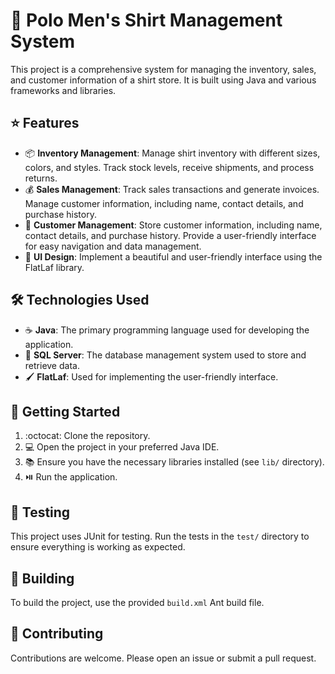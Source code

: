 # :shirt: Polo Men's Shirt Management System

This project is a comprehensive system for managing the inventory, sales, and customer information of a shirt store. It is built using Java and various frameworks and libraries.

## :star: Features

- :package: **Inventory Management**: Manage shirt inventory with different sizes, colors, and styles. Track stock levels, receive shipments, and process returns.
- :moneybag: **Sales Management**: Track sales transactions and generate invoices. Manage customer information, including name, contact details, and purchase history.
- :bust_in_silhouette: **Customer Management**: Store customer information, including name, contact details, and purchase history. Provide a user-friendly interface for easy navigation and data management.
- :art: **UI Design**: Implement a beautiful and user-friendly interface using the FlatLaf library.

## :hammer_and_wrench: Technologies Used

- :coffee: **Java**: The primary programming language used for developing the application.
- :floppy_disk: **SQL Server**: The database management system used to store and retrieve data.
- :paintbrush: **FlatLaf**: Used for implementing the user-friendly interface.

## :rocket: Getting Started

1. :octocat: Clone the repository.
2. :computer: Open the project in your preferred Java IDE.
3. :books: Ensure you have the necessary libraries installed (see `lib/` directory).
4. :play_or_pause_button: Run the application.

## :microscope: Testing

This project uses JUnit for testing. Run the tests in the `test/` directory to ensure everything is working as expected.

## :construction_worker: Building

To build the project, use the provided `build.xml` Ant build file.

## :handshake: Contributing

Contributions are welcome. Please open an issue or submit a pull request.

